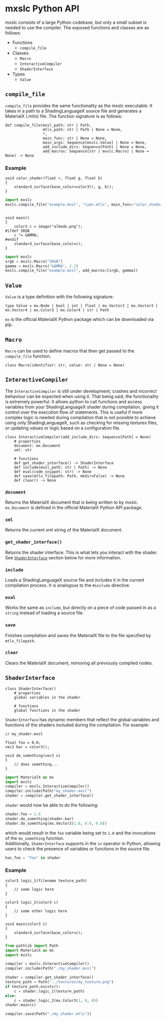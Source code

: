 # mxslc Python API

mxslc consists of a large Python codebase, but only a small subset is needed to use the compiler. The exposed functions and classes are as follows:  
* Functions  
  - `compile_file`
* Classes  
  - `Macro`  
  - `InteractiveCompiler`
  - `ShaderInterface`
* Types  
  - `Value`  

## `compile_file`
`compile_file` provides the same functionality as the mxslc executable. It takes in a path to a ShadingLanguageX source file and generates a MaterialX (.mtlx) file. The function signature is as follows:
```
def compile_file(mxsl_path: str | Path,
                 mtlx_path: str | Path | None = None,
                 *,
                 main_func: str | None = None,
                 main_args: Sequence[mxslc.Value] | None = None,
                 add_include_dirs: Sequence[Path] | None = None,
                 add_macros: Sequence[str | mxslc.Macro] | None = None) -> None
```

### Example

```
void color_shader(float r, float g, float b)
{
    standard_surface(base_color=color3(r, g, b));
}
```
```python
import mxslc
mxslc.compile_file("example.mxsl", "cyan.mtlx", main_func="color_shader", main_args=[0.0, 1.0, 1.0])
```  

![]()
  
```
void main()
{
    color3 c = image("albedo.png");
#ifdef SRGB
    c ^= GAMMA;
#endif
    standard_surface(base_color=c);
}
```
```python
import mxslc
srgb = mxslc.Macro("SRGB")
gamma = mxslc.Macro("GAMMA", 2.2)
mxslc.compile_file("example.mxsl", add_macros=[srgb, gamma])
```

## `Value`

`Value` is a type definition with the following signature:
```
type Value = mx.Node | bool | int | float | mx.Vector2 | mx.Vector3 | mx.Vector4 | mx.Color3 | mx.Color4 | str | Path
```
`mx` is the official MaterialX Python package which can be downloaded via pip.

## `Macro`

`Macro` can be used to define macros that then get passed to the `compile_file` function.
```
class Macro(identifier: str, value: str | None = None)
```

## `InteractiveCompiler`

The `InteractiveCompiler` is still under development; crashes and incorrect behaviour can be expected when using it. That being said, the functionality is extremely powerful. It allows python to call functions and access variables from your ShadingLanguageX shader during compilation, giving it control over the execution flow of statements. This is useful if more complex logic is needed during compilation that is not possible to achieve using only ShadingLanguageX, such as checking for missing textures files, or updating values or logic based on a configuration file.
```
class InteractiveCompiler(add_include_dirs: Sequence[Path] = None)
    # properties
    document: mx.Document
    xml: str

    # functions
    def get_shader_interface() -> ShaderInterface
    def include(mxsl_path: str | Path) -> None
    def eval(code_snippet: str) -> None
    def save(mtlx_filepath: Path, mkdir=False) -> None
    def clear() -> None
```

### `document`

Returns the MaterialX document that is being written to by mxslc. `mx.Document` is defined in the official MaterialX Python API package.

### `xml`

Returns the current xml string of the MaterialX document.

### `get_shader_interface()`

Returns the shader interface. This is what lets you interact with the shader. See [`ShaderInterface`](https://github.com/jakethorn/ShadingLanguageX/blob/main/docs/PythonAPI.md#shaderinterface) section below for more information.

### `include`

Loads a ShadingLanguageX source file and includes it in the current compilation process. It is analogous to the `#include` directive.

### `eval`

Works the same as `include`, but directly on a piece of code passed in as a `string` instead of loading a source file.

### `save`

Finishes compilation and saves the MaterialX file to the file specified by `mtlx_filepath`.

### `clear`

Clears the MaterialX document, removing all previously compiled nodes.

## `ShaderInterface`

```
class ShaderInterface()
    # properties
    global variables in the shader

    # functions
    global functions in the shader
```

`ShaderInterface` has dynamic members that reflect the global variables and functions of the shaders included during the compilation. For example:
```
// my_shader.mxsl

float foo = 0.0;
vec3 bar = color3();

void do_something(vec3 v)
{
    // does something...
}
```
```python
import MaterialX as mx
import mxslc
compiler = mxslc.InteractiveCompiler()
compiler.include(Path("my_shader.mxsl")
shader = compiler.get_shader_interface()
```
`shader` would now be able to do the following:
```python
shader.foo = 1.0
shader.do_something(shader.bar)
shader.do_something(mx.Vector3(1.0, 0.0, 0.0))
```
which would result in the `foo` variable being set to `1.0` and the invocations of the `do_something` function.  
Additionally, `ShaderInterface` supports in the `in` operator in Python, allowing users to check the presence of variables or functions in the source file.
```python
has_foo = "foo" in shader
```

### Example

```
color3 logic_1(filename texture_path)
{
    // some logic here
}

color3 logic_2(color3 c)
{
    // some other logic here
}

void main(color3 c)
{
    standard_surface(base_color=c);
}
```
```python
from pathlib import Path
import MaterialX as mx
import mxslc

compiler = mxslc.InteractiveCompiler()
compiler.include(Path("./my_shader.mxsl")

shader = compiler.get_shader_interface()
texture_path = Path("../textures/my_texture.png")
if texture_path.exists():
    c = shader.logic_1(texture_path)
else:
    c = shader.logic_2(mx.Color3(1, 0, 0))
shader.main(c)

compiler.save(Path("./my_shader.mtlx"))
```
